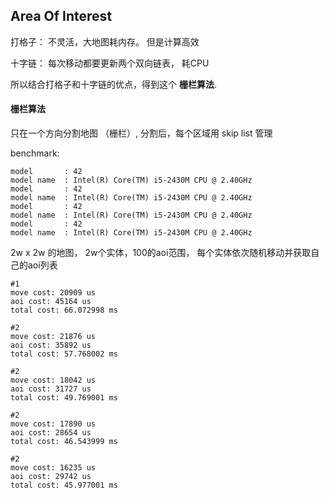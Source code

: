 ## Area Of Interest


打格子： 不灵活，大地图耗内存。 但是计算高效

十字链： 每次移动都要更新两个双向链表， 耗CPU


所以结合打格子和十字链的优点，得到这个 **栅栏算法**.

#### 栅栏算法

只在一个方向分割地图 （栅栏）, 分割后，每个区域用 skip list 管理



benchmark:
```
model       : 42
model name  : Intel(R) Core(TM) i5-2430M CPU @ 2.40GHz
model       : 42
model name  : Intel(R) Core(TM) i5-2430M CPU @ 2.40GHz
model       : 42
model name  : Intel(R) Core(TM) i5-2430M CPU @ 2.40GHz
model       : 42
model name  : Intel(R) Core(TM) i5-2430M CPU @ 2.40GHz
```

2w x 2w 的地图， 2w个实体，100的aoi范围， 每个实体依次随机移动并获取自己的aoi列表
```
#1
move cost: 20909 us
aoi cost: 45164 us
total cost: 66.072998 ms

#2
move cost: 21876 us
aoi cost: 35892 us
total cost: 57.768002 ms

#2
move cost: 18042 us
aoi cost: 31727 us
total cost: 49.769001 ms

#2
move cost: 17890 us
aoi cost: 28654 us
total cost: 46.543999 ms

#2
move cost: 16235 us
aoi cost: 29742 us
total cost: 45.977001 ms
```

